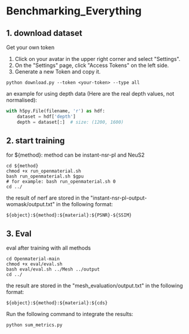 # Benchmarking_Everything

## 1. download dataset

Get your own token
1. Click on your avatar in the upper right corner and select "Settings".
2. On the "Settings" page, click "Access Tokens" on the left side.
3. Generate a new Token and copy it.

```shell
python download.py --token <your-token> --type all
``` 

an example for using depth data (Here are the real depth values, not normalised):

```python
with h5py.File(filename, 'r') as hdf:
    dataset = hdf['depth']
    depth = dataset[:]  # size: (1200, 1600) 
```

## 2. start training

for ${method}: method can be instant-nsr-pl and NeuS2

```shell
cd ${method}
chmod +x run_openmaterial.sh
bash run_openmaterial.sh $gpu 
# for example: bash run_openmaterial.sh 0
cd ../
``` 

the result of nerf are stored in the "instant-nsr-pl-output-womask/output.txt" in the following format:

```shell
${object}:${method}:${material}:${PSNR}-${SSIM}
```

## 3. Eval

eval after training with all methods

```shell
cd Openmaterial-main
chmod +x eval/eval.sh
bash eval/eval.sh ../Mesh ../output
cd ../
```


the result are stored in the "mesh_evaluation/output.txt" in the following format:

```shell
${object}:${method}:${material}:${cds}
```

Run the following command to integrate the results:

```shell
python sum_metrics.py
```